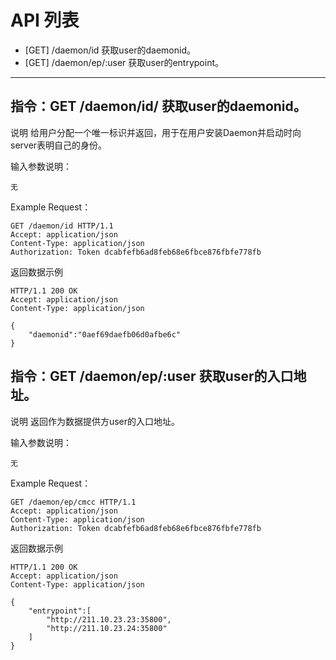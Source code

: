 # API 列表
	

- [GET] /daemon/id 获取user的daemonid。
- [GET] /daemon/ep/:user 获取user的entrypoint。

----------

## 指令：GET /daemon/id/ 获取user的daemonid。

说明
	给用户分配一个唯一标识并返回，用于在用户安装Daemon并启动时向server表明自己的身份。

输入参数说明：
	
    无

Example Request：

	GET /daemon/id HTTP/1.1 
	Accept: application/json 
	Content-Type: application/json 
	Authorization: Token dcabfefb6ad8feb68e6fbce876fbfe778fb 
	

返回数据示例
        
	HTTP/1.1 200 OK
	Accept: application/json 
	Content-Type: application/json 

    {
        "daemonid":"0aef69daefb06d0afbe6c"
    }



## 指令：GET /daemon/ep/:user 获取user的入口地址。

说明
	返回作为数据提供方user的入口地址。

输入参数说明：
	
    无

Example Request：

	GET /daemon/ep/cmcc HTTP/1.1 
	Accept: application/json 
	Content-Type: application/json 
	Authorization: Token dcabfefb6ad8feb68e6fbce876fbfe778fb 

返回数据示例
        
	HTTP/1.1 200 OK
	Accept: application/json 
	Content-Type: application/json 

    {
        "entrypoint":[
            "http://211.10.23.23:35800",
            "http://211.10.23.24:35800"
        ]
    }


